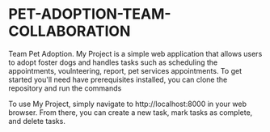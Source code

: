# PET-ADOPTION-TEAM-COLLABORATION
Team Pet Adoption.
My Project is a simple web application that allows users to adopt foster dogs and handles tasks such as scheduling the appointments, voulnteering, report, pet services appointments.
To get started  you'll need  have prerequisites installed, you can clone the repository and run the commands

To use My Project, simply navigate to http://localhost:8000 in your web browser. From there, you can create a new task, mark tasks as complete, and delete tasks.





